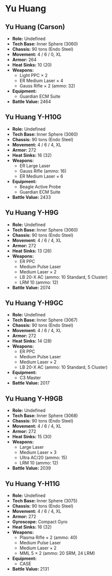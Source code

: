 # Yu Huang
## Yu Huang (Carson)
- **Role:** Undefined
- **Tech Base:** Inner Sphere (3060)
- **Chassis:** 90 tons (Endo Steel)
- **Movement:** 4 / 6 / 0, XL
- **Armor:** 264
- **Heat Sinks:** 10 (20)
- **Weapons:**
  - Light PPC × 2
  - ER Medium Laser × 4
  - Gauss Rifle × 2 (ammo: 32)
- **Equipment:**
  - Guardian ECM Suite
- **Battle Value:** 2464

## Yu Huang Y-H10G
- **Role:** Undefined
- **Tech Base:** Inner Sphere (3060)
- **Chassis:** 90 tons (Endo Steel)
- **Movement:** 4 / 6 / 4, XL
- **Armor:** 272
- **Heat Sinks:** 16 (32)
- **Weapons:**
  - ER Large Laser
  - Gauss Rifle (ammo: 16)
  - ER Medium Laser × 6
- **Equipment:**
  - Beagle Active Probe
  - Guardian ECM Suite
- **Battle Value:** 2433

## Yu Huang Y-H9G
- **Role:** Undefined
- **Tech Base:** Inner Sphere (3060)
- **Chassis:** 90 tons (Endo Steel)
- **Movement:** 4 / 6 / 4, XL
- **Armor:** 272
- **Heat Sinks:** 13 (26)
- **Weapons:**
  - ER PPC
  - Medium Pulse Laser
  - Medium Laser × 2
  - LB 20-X AC (ammo: 10 Standard, 5 Cluster)
  - LRM 10 (ammo: 12)
- **Battle Value:** 2074

## Yu Huang Y-H9GC
- **Role:** Undefined
- **Tech Base:** Inner Sphere (3067)
- **Chassis:** 90 tons (Endo Steel)
- **Movement:** 4 / 6 / 4, XL
- **Armor:** 272
- **Heat Sinks:** 14 (28)
- **Weapons:**
  - ER PPC
  - Medium Pulse Laser
  - Medium Laser × 2
  - LB 20-X AC (ammo: 10 Standard, 5 Cluster)
- **Equipment:**
  - C3 Master
- **Battle Value:** 2017

## Yu Huang Y-H9GB
- **Role:** Undefined
- **Tech Base:** Inner Sphere (3068)
- **Chassis:** 90 tons (Endo Steel)
- **Movement:** 4 / 6 / 4, XL
- **Armor:** 272
- **Heat Sinks:** 15 (30)
- **Weapons:**
  - Large Laser
  - Medium Laser × 3
  - Ultra AC/20 (ammo: 15)
  - LRM 10 (ammo: 12)
- **Battle Value:** 2039

## Yu Huang Y-H11G
- **Role:** Undefined
- **Tech Base:** Inner Sphere (3075)
- **Chassis:** 90 tons (Endo Steel)
- **Movement:** 4 / 6 / 4, XL
- **Armor:** 272
- **Gyroscope:** Compact Gyro
- **Heat Sinks:** 16 (32)
- **Weapons:**
  - Plasma Rifle × 2 (ammo: 40)
  - Medium Pulse Laser
  - Medium Laser × 2
  - MML 5 × 2 (ammo: 20 SRM, 24 LRM)
- **Equipment:**
  - CASE
- **Battle Value:** 2131

